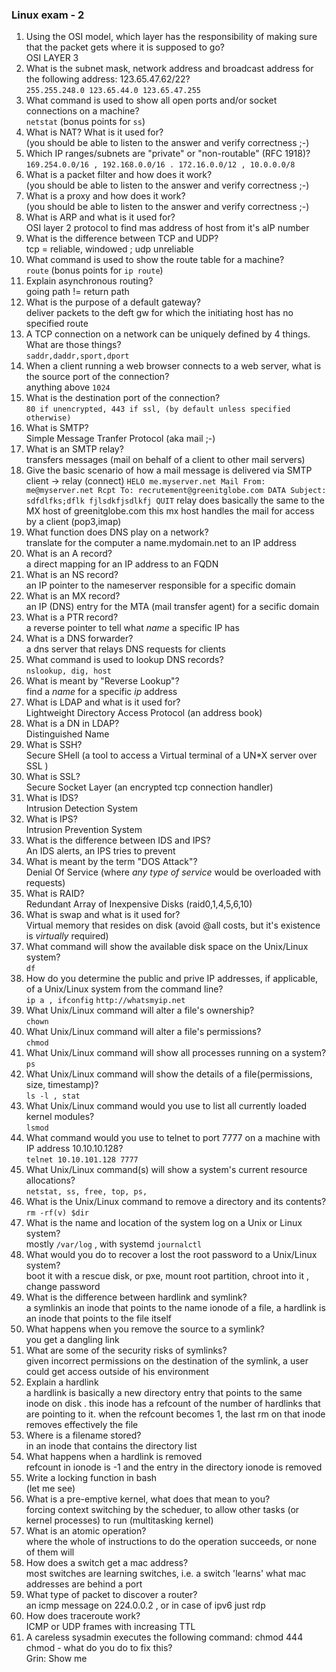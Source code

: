 ### Linux exam - 2  
  1. Using the OSI model, which layer has the responsibility of making sure that the packet gets where it is supposed to go?    
  OSI LAYER 3  
  1. What is the subnet mask, network address and broadcast address for the following address: 123.65.47.62/22?  
  `255.255.248.0 123.65.44.0 123.65.47.255`  
  1. What command is used to show all open ports and/or socket connections on a machine?  
  `netstat` (bonus points for `ss`)  
  1. What is NAT? What is it used for?  
  (you should be able to listen to the answer and verify correctness ;-)  
  1. Which IP ranges/subnets are "private" or "non-routable" (RFC 1918)?  
  `169.254.0.0/16 , 192.168.0.0/16 . 172.16.0.0/12 , 10.0.0.0/8`  
  1. What is a packet filter and how does it work?  
  (you should be able to listen to the answer and verify correctness ;-)  
  1. What is a proxy and how does it work?  
  (you should be able to listen to the answer and verify correctness ;-)  
  1. What is ARP and what is it used for?  
  OSI layer 2 protocol to find mas address of host from it's aIP number  
  1. What is the difference between TCP and UDP?  
  tcp = reliable, windowed ; udp unreliable  
  1. What command is used to show the route table for a machine?  
  `route` (bonus points for `ip route`)  
  1. Explain asynchronous routing?  
  going path != return path  
  1. What is the purpose of a default gateway?  
  deliver packets to the deft gw for which the initiating host has no specified route  
  1. A TCP connection on a network can be uniquely defined by 4 things. What are those things?  
  `saddr,daddr,sport,dport`  
  1. When a client running a web browser connects to a web server, what is the source port of the connection?  
  anything above `1024`  
  1. What is the destination port of the connection?  
  `80 if unencrypted, 443 if ssl, (by default unless specified otherwise)`  
  1. What is SMTP?  
  Simple Message Tranfer Protocol (aka mail ;-)  
  1. What is an SMTP relay?  
  transfers messages (mail on behalf of a client to other mail servers)  
  1. Give the basic scenario of how a mail message is delivered via SMTP  
  client -> relay (connect)
    ```
	HELO me.myserver.net
	Mail From: me@myserver.net
	Rcpt To: recrutement@greenitglobe.com
	DATA
	Subject: sdfdlfks;dflk
	fjlsdkfjsdlkfj
	QUIT
	```
  relay does basically the same to the MX host of greenitglobe.com
  this mx host handles the mail for access by a client (pop3,imap)
  1. What function does DNS play on a network?  
  translate for the computer a name.mydomain.net to an IP address
  1. What is an A record?  
  a direct mapping for an IP address to an FQDN
  1. What is an NS record?  
  an IP pointer to the nameserver responsible for a specific domain
  1. What is an MX record?  
  an IP (DNS) entry for the MTA (mail transfer agent) for a secific domain
  1. What is a PTR record?  
  a reverse pointer to tell what _name_ a specific IP has
  1. What is a DNS forwarder?  
  a dns server that relays DNS requests for clients
  1. What command is used to lookup DNS records?  
  `nslookup, dig, host`
  1. What is meant by "Reverse Lookup"?  
  find a _name_ for a specific _ip_ address
  1. What is LDAP and what is it used for?  
  Lightweight Directory Access Protocol (an address book)
  1. What is a DN in LDAP?  
  Distinguished Name
  1. What is SSH?  
  Secure SHell (a tool to access a Virtual terminal of a UN\*X server over SSL )
  1. What is SSL?  
  Secure Socket Layer (an encrypted tcp connection handler)
  1. What is IDS?  
  Intrusion Detection System
  1. What is IPS?  
  Intrusion Prevention System
  1. What is the difference between IDS and IPS?  
  An IDS alerts, an IPS tries to prevent
  1. What is meant by the term "DOS Attack"?  
  Denial Of Service (where *any type of service* would be overloaded with requests)
  1. What is RAID?  
  Redundant Array of Inexpensive Disks (raid0,1,4,5,6,10)
  1. What is swap and what is it used for?  
  Virtual memory that resides on disk (avoid @all costs, but it's existence is *virtually* required)
  1. What command will show the available disk space on the Unix/Linux system?  
  `df`
  1. How do you determine the public and prive IP addresses, if applicable, of a Unix/Linux system from the command line?  
  `ip a , ifconfig`
  `http://whatsmyip.net`
  1. What Unix/Linux command will alter a file's ownership?  
  `chown`
  1. What Unix/Linux command will alter a file's permissions?  
  `chmod`
  1. What Unix/Linux command will show all processes running on a system?  
  `ps`
  1. What Unix/Linux command will show the details of a file(permissions, size, timestamp)?  
  `ls -l , stat`
  1. What Unix/Linux command would you use to list all currently loaded kernel modules?  
  `lsmod`
  1. What command would you use to telnet to port 7777 on a machine with IP address 10.10.10.128?  
  `telnet 10.10.101.128 7777`
  1. What Unix/Linux command(s) will show a system's current resource allocations?  
  `netstat, ss, free, top, ps, `
  1. What is the Unix/Linux command to remove a directory and its contents?  
  `rm -rf(v) $dir`
  1. What is the name and location of the system log on a Unix or Linux system?  
  mostly `/var/log` , with systemd `journalctl`
  1. What would you do to recover a lost the root password to a Unix/Linux system?  
  boot it with a rescue disk, or pxe, mount root partition, chroot into it , change password
  1. What is the difference between hardlink and symlink?  
  a symlinkis an inode that points to the name ionode of a file, a hardlink is an inode that points to the file itself
  1. What happens when you remove the source to a symlink?  
  you get a dangling link
  1. What are some of the security risks of symlinks?  
  given incorrect permissions on the destination of the symlink, a user could get access outside of his environment
  1. Explain a hardlink  
  a hardlink is basically a new directory entry that points to the same inode on disk . this inode has a refcount of the number of hardlinks that are pointing to it. when the refcount becomes 1, the last rm on that inode removes effectively the file
  1. Where is a filename stored?  
  in an inode that contains the directory list
  1. What happens when a hardlink is removed  
  refcount in ionode is -1 and the entry in the directory ionode is removed
  1. Write a locking function in bash  
  (let me see)
  1. What is a pre-emptive kernel, what does that mean to you?  
  forcing context switching by the scheduer, to allow other tasks (or kernel processes) to run (multitasking kernel)
  1. What is an atomic operation?  
  where the whole of instructions to do the operation succeeds, or none of them will
  1. How does a switch get a mac address?  
  most switches are learning switches, i.e. a switch 'learns' what mac addresses are behind a port
  1. What type of packet to discover a router?  
  an icmp message on 224.0.0.2 , or in case of ipv6 just rdp
  1. How does traceroute work?  
  ICMP or UDP frames with increasing TTL
  1. A careless sysadmin executes the following command: chmod 444 chmod - what do you do to fix this?  
  Grin: Show me
